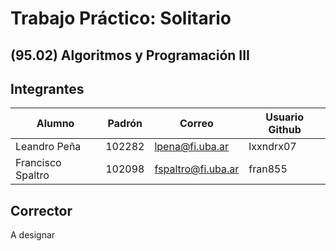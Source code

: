 # Trabajo Práctico: Solitario
## (95.02) Algoritmos y Programación III

## Integrantes
| Alumno | Padrón | Correo | Usuario Github |
| ----------- | ----------- | ----------- | ----------- |
| Leandro Peña | 102282 | lpena@fi.uba.ar | lxxndrx07 |
| Francisco Spaltro | 102098 | fspaltro@fi.uba.ar | fran855 |

## Corrector
A designar